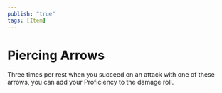 ```yaml
---
publish: "true"
tags: [Item]
---
```

# Piercing Arrows

Three times per rest when you succeed on an attack with one of these arrows, you can add your Proficiency to the damage roll.
